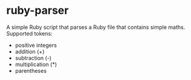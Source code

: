 # ruby-parser
A simple Ruby script that parses a Ruby file that contains simple maths.
Supported tokens:
 - positive integers
 - addition (+)
 - subtraction (-)
 - multiplication (*)
 - parentheses
